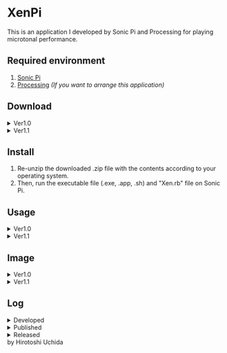 # XenPi
This is an application I developed by Sonic Pi and Processing for playing microtonal performance.

## Required environment
1. [Sonic Pi](https://sonic-pi.net/)
2. [Processing](https://processing.org/) <i>(If you want to arrange this application)</i>

## Download
<details>
  <summary>Ver1.0</summary>
<li><a href="https://github.com/Uchida16104/XenPi/blob/main/ver1.0/XenPi.pde">macOS(Intel 64bit)</a><i> - Just download .pde and .rb files.</i></li>
<li><a href="https://github.com/Uchida16104/XenPi/raw/main/ver1.0/macos-aarch64.zip">macOS(Apple Silicon)</a></li>
<li><a href="https://github.com/Uchida16104/XenPi/raw/main/ver1.0/windows-amd64.zip">Windows(Intel 64bit)</a></li>
<li><a href="https://github.com/Uchida16104/XenPi/raw/main/ver1.0/linux-amd64.zip">Linux(Intel 64bit)</a></li>
<li><a href="https://github.com/Uchida16104/XenPi/raw/main/ver1.0/linux-arm.zip">Linux(Raspberry Pi 32bit</a></li>
<li><a href="https://github.com/Uchida16104/XenPi/raw/main/ver1.0/linux-aarch64.zip">Linux(Raspberry Pi 64bit)</a></li>
</details>
<details>
  <summary>Ver1.1</summary>
<li><a href="https://github.com/Uchida16104/XenPi/blob/main/ver1.1/XenPi.pde">macOS(Intel 64bit)</a><i> - Just download .pde and .rb files.</i></li>
<li><a href="https://github.com/Uchida16104/XenPi/raw/main/ver1.1/macos-aarch64.zip">macOS(Apple Silicon)</a></li>
<li><a href="https://github.com/Uchida16104/XenPi/raw/main/ver1.1/windows-amd64.zip">Windows(Intel 64bit)</a></li>
<li><a href="https://github.com/Uchida16104/XenPi/raw/main/ver1.1/linux-amd64.zip">Linux(Intel 64bit)</a></li>
<li><a href="https://github.com/Uchida16104/XenPi/raw/main/ver1.1/linux-arm.zip">Linux(Raspberry Pi 32bit)</a></li>
<li><a href="https://github.com/Uchida16104/XenPi/raw/main/ver1.1/linux-aarch64.zip">Linux(Raspberry Pi 64bit)</a></li>
</details>

## Install
1. Re-unzip the downloaded .zip file with the contents according to your operating system.
2. Then, run the executable file (.exe, .app, .sh) and "Xen.rb" file on Sonic Pi.

## Usage
<details>
  <summary>Ver1.0</summary>
1. Processing
<ul>
<li>Synth - means value of synth names on Sonic Pi.</li>
<li>Amp - means amp value on Sonic Pi.</li>
<li>Pan - means pan value on Sonic Pi.</li>
<li>Attack - means attack value on Sonic Pi.</li>
<li>Decay - means decay value on Sonic Pi.</li>
<li>Sustain - means sustain value on Sonic Pi.</li>
<li>Release - means release value on Sonic Pi.</li>
<li>Edo - means Edo value on Sonic Pi (Edo means Equal Division of the Octave, and microtonal tuning).</li>
<li>Number - means what number of the microtonal is playing.</li>
<li>Chord - means value of chord names when "Mode" value shows 1.</li>
<li>Scale - means value of scale names when "Mode" value shows 2.</li>
<li>Time - means how much interval separates the sounds.</li>
<li>Mode - means when value 0 is "Note", 1 is "Chord", 2 is "Scale", and can select performance type.</li>
</ul>
2. Sonic Pi
<ul>
<li>Just load "Xen.rb" and run it on Sonic Pi as above.</li>
</ul>
</details>
<details>
  <summary>Ver1.1</summary>
1. Processing (Additional changes)
<ul>
<li>Effect - means value of effect names on Sonic Pi.</li>
<li>Mix - means value of effect volume.</li>
<li>Division - means the value specified by "Beat" is separated by which value.</li>
<li>Beat - means how many beats to adjust the rhythm.</li>
<li>Step - means how much degree of rhythmic complexity.</li>
<li>Tone - means the kind of bass drum(:bd), snare drum(:sn), and drums(:drums) tone on Sonic Pi.</li>
<li>1~8 - means the volume of the nth beat.</li>
<li><i>(Deleted function of "Scale" on "Synth" compare with ver1.0.)</i></li>
</ul>
2. Sonic Pi
<ul>
<li>Just load "Xen.rb" and run it on Sonic Pi as above.</li>
</ul>
</details>

## Image
<details>
  <summary>Ver1.0</summary>
<img src="ver1.0/XenPi-P.png"/>
<img src="ver1.0/XenPi-SP.png"/>
</details>

<details>
  <summary>Ver1.1</summary>
<img src="ver1.1/XenPi-P.png"/>
<img src="ver1.1/XenPi-SP.png"/>
</details>

## Log
<details>
  <summary>Developed</summary>
  on 25th, May, 2023
</details>
<details>
  <summary>Published</summary>
  on 26th, May, 2023
</details>
<details>
  <summary>Released</summary>
  on 4th, June, 2023
</details>
by Hirotoshi Uchida

